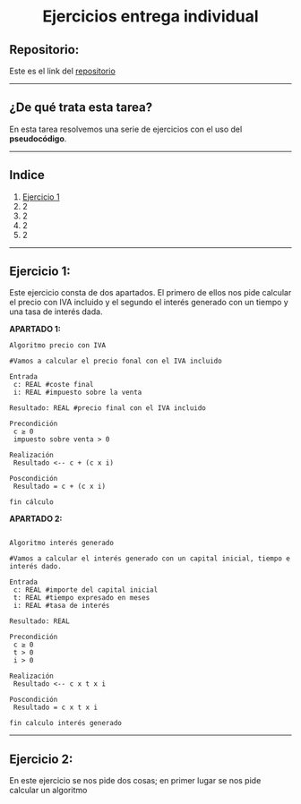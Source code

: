 <h1 align="center">	Ejercicios  entrega individual</h1>
<h2>Repositorio:</h2>

Este es el link del [repositorio](https://github.com/albabernal03/Ejercicios-individuales)
***

<h2>¿De qué trata esta tarea?</h2>

En esta tarea resolvemos una serie de ejercicios con el uso del **pseudocódigo**.

***

## Indice
1. [Ejercicio 1](#id1)
2. 2
3. 2
4. 2
5. 2


***

## Ejercicio 1:<a name="id1"></a>

Este ejercicio consta de dos apartados. El primero de ellos nos pide calcular el precio con IVA incluido y el segundo el interés generado con un tiempo y una tasa de interés dada.

**APARTADO 1:**

```
Algoritmo precio con IVA

#Vamos a calcular el precio fonal con el IVA incluido

Entrada
 c: REAL #coste final
 i: REAL #impuesto sobre la venta
 
Resultado: REAL #precio final con el IVA incluido 

Precondición
 c ≥ 0
 impuesto sobre venta > 0
 
Realización
 Resultado <-- c + (c x i)

Poscondición
 Resultado = c + (c x i)
 
fin cálculo 

```

**APARTADO 2:**

```

Algoritmo interés generado

#Vamos a calcular el interés generado con un capital inicial, tiempo e interés dado.

Entrada
 c: REAL #importe del capital inicial
 t: REAL #tiempo expresado en meses
 i: REAL #tasa de interés

Resultado: REAL

Precondición
 c ≥ 0
 t > 0
 i > 0
 
Realización
 Resultado <-- c x t x i
 
Poscondición
 Resultado = c x t x i

fin calculo interés generado

```
***

## Ejercicio 2: 

En este ejercicio se nos pide dos cosas; en primer lugar se nos pide calcular un algoritmo 

 
